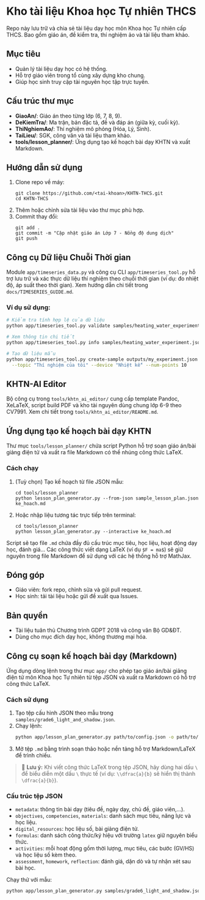 
# Kho tài liệu Khoa học Tự nhiên THCS

Repo này lưu trữ và chia sẻ tài liệu dạy học môn Khoa học Tự nhiên cấp THCS. Bao gồm giáo án, đề kiểm tra, thí nghiệm ảo và tài liệu tham khảo.

## Mục tiêu
- Quản lý tài liệu dạy học có hệ thống.
- Hỗ trợ giáo viên trong tổ cùng xây dựng kho chung.
- Giúp học sinh truy cập tài nguyên học tập trực tuyến.

## Cấu trúc thư mục
- **GiaoAn/**: Giáo án theo từng lớp (6, 7, 8, 9).
- **DeKiemTra/**: Ma trận, bản đặc tả, đề và đáp án (giữa kỳ, cuối kỳ).
- **ThiNghiemAo/**: Thí nghiệm mô phỏng (Hóa, Lý, Sinh).
- **TaiLieu/**: SGK, công văn và tài liệu tham khảo.
- **tools/lesson_planner/**: Ứng dụng tạo kế hoạch bài dạy KHTN và xuất Markdown.

## Hướng dẫn sử dụng
1. Clone repo về máy:
   ```
   git clone https://github.com/<tai-khoan>/KHTN-THCS.git
   cd KHTN-THCS
   ```
2. Thêm hoặc chỉnh sửa tài liệu vào thư mục phù hợp.
3. Commit thay đổi:
   ```
   git add .
   git commit -m "Cập nhật giáo án Lớp 7 - Nồng độ dung dịch"
   git push
   ```

## Công cụ Dữ liệu Chuỗi Thời gian

Module `app/timeseries_data.py` và công cụ CLI `app/timeseries_tool.py` hỗ trợ lưu trữ và xác thực dữ liệu thí nghiệm theo chuỗi thời gian (ví dụ: đo nhiệt độ, áp suất theo thời gian). Xem hướng dẫn chi tiết trong `docs/TIMESERIES_GUIDE.md`.

### Ví dụ sử dụng:
```bash
# Kiểm tra tính hợp lệ của dữ liệu
python app/timeseries_tool.py validate samples/heating_water_experiment.json

# Xem thông tin chi tiết
python app/timeseries_tool.py info samples/heating_water_experiment.json

# Tạo dữ liệu mẫu
python app/timeseries_tool.py create-sample outputs/my_experiment.json \
  --topic "Thí nghiệm của tôi" --device "Nhiệt kế" --num-points 10
```

## KHTN-AI Editor

Bộ công cụ trong `tools/khtn_ai_editor/` cung cấp template Pandoc, XeLaTeX, script build PDF và kho tài nguyên dùng chung lớp 6-9 theo CV7991. Xem chi tiết trong `tools/khtn_ai_editor/README.md`.
## Ứng dụng tạo kế hoạch bài dạy KHTN

Thư mục `tools/lesson_planner/` chứa script Python hỗ trợ soạn giáo án/bài giảng điện tử
và xuất ra file Markdown có thể nhúng công thức LaTeX.

### Cách chạy

1. (Tuỳ chọn) Tạo kế hoạch từ file JSON mẫu:
   ```
   cd tools/lesson_planner
   python lesson_plan_generator.py --from-json sample_lesson_plan.json ke_hoach.md
   ```

2. Hoặc nhập liệu tương tác trực tiếp trên terminal:
   ```
   cd tools/lesson_planner
   python lesson_plan_generator.py --interactive ke_hoach.md
   ```

Script sẽ tạo file `.md` chứa đầy đủ cấu trúc mục tiêu, học liệu, hoạt động dạy học,
đánh giá... Các công thức viết dạng LaTeX (ví dụ `$F = ma$`) sẽ giữ nguyên trong
file Markdown để sử dụng với các hệ thống hỗ trợ MathJax.

## Đóng góp
- Giáo viên: fork repo, chỉnh sửa và gửi pull request.
- Học sinh: tải tài liệu hoặc gửi đề xuất qua Issues.

## Bản quyền
- Tài liệu tuân thủ Chương trình GDPT 2018 và công văn Bộ GD&ĐT.
- Dùng cho mục đích dạy học, không thương mại hóa.

## Công cụ soạn kế hoạch bài dạy (Markdown)
Ứng dụng dòng lệnh trong thư mục `app/` cho phép tạo giáo án/bài giảng điện tử môn Khoa học Tự nhiên từ tệp JSON và xuất ra Markdown có hỗ trợ công thức LaTeX.

### Cách sử dụng
1. Tạo tệp cấu hình JSON theo mẫu trong `samples/grade6_light_and_shadow.json`.
2. Chạy lệnh:
   ```bash
   python app/lesson_plan_generator.py path/to/config.json -o path/to/output.md
   ```
3. Mở tệp `.md` bằng trình soạn thảo hoặc nền tảng hỗ trợ Markdown/LaTeX để trình chiếu.


> 📌 **Lưu ý:** Khi viết công thức LaTeX trong tệp JSON, hãy dùng hai dấu `\` để biểu diễn một dấu `\` thực tế (ví dụ: `\\dfrac{a}{b}` sẽ hiển thị thành `\dfrac{a}{b}`).

### Cấu trúc tệp JSON
- `metadata`: thông tin bài dạy (tiêu đề, ngày dạy, chủ đề, giáo viên,...).
- `objectives`, `competencies`, `materials`: danh sách mục tiêu, năng lực và học liệu.
- `digital_resources`: học liệu số, bài giảng điện tử.
- `formulas`: danh sách công thức/ký hiệu với trường `latex` giữ nguyên biểu thức.
- `activities`: mỗi hoạt động gồm thời lượng, mục tiêu, các bước (GV/HS) và học liệu số kèm theo.
- `assessment`, `homework`, `reflection`: đánh giá, dặn dò và tự nhận xét sau bài học.

Chạy thử với mẫu:
```bash
python app/lesson_plan_generator.py samples/grade6_light_and_shadow.json
```
